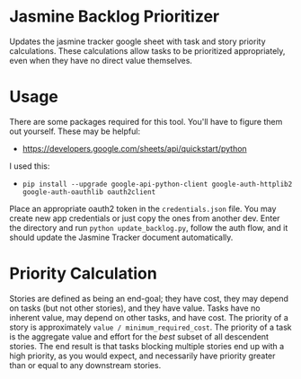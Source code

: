 Jasmine Backlog Prioritizer
===========================

Updates the jasmine tracker google sheet with task and story priority calculations.
These calculations allow tasks to be prioritized appropriately, even when they have no direct value themselves.

Usage
=====
There are some packages required for this tool.
You'll have to figure them out yourself.
These may be helpful:
- https://developers.google.com/sheets/api/quickstart/python

I used this:
- `pip install --upgrade google-api-python-client google-auth-httplib2 google-auth-oauthlib oauth2client`



Place an appropriate oauth2 token in the `credentials.json` file.
You may create new app credentials or just copy the ones from another dev.
Enter the directory and run `python update_backlog.py`, follow the auth flow, and it should update the Jasmine Tracker document automatically.


Priority Calculation
====================
Stories are defined as being an end-goal; they have cost, they may depend on tasks (but not other stories), and they have value.
Tasks have no inherent value, may depend on other tasks, and have cost.
The priority of a story is approximately `value / minimum_required_cost`.
The priority of a task is the aggregate value and effort for the _best_ subset of all descendent stories.
The end result is that tasks blocking multiple stories end up with a high priority, as you would expect, and necessarily have priority greater than or equal to any downstream stories.


